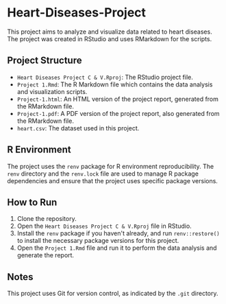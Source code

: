 # Heart-Diseases-Project

This project aims to analyze and visualize data related to heart diseases. The project was created in RStudio and uses RMarkdown for the scripts.

## Project Structure

- `Heart Diseases Project C & V.Rproj`: The RStudio project file.
- `Project 1.Rmd`: The R Markdown file which contains the data analysis and visualization scripts.
- `Project-1.html`: An HTML version of the project report, generated from the RMarkdown file.
- `Project-1.pdf`: A PDF version of the project report, also generated from the RMarkdown file.
- `heart.csv`: The dataset used in this project.

## R Environment

The project uses the `renv` package for R environment reproducibility. The `renv` directory and the `renv.lock` file are used to manage R package dependencies and ensure that the project uses specific package versions.

## How to Run

1. Clone the repository.
2. Open the `Heart Diseases Project C & V.Rproj` file in RStudio.
3. Install the `renv` package if you haven't already, and run `renv::restore()` to install the necessary package versions for this project.
4. Open the `Project 1.Rmd` file and run it to perform the data analysis and generate the report.

## Notes

This project uses Git for version control, as indicated by the `.git` directory.
